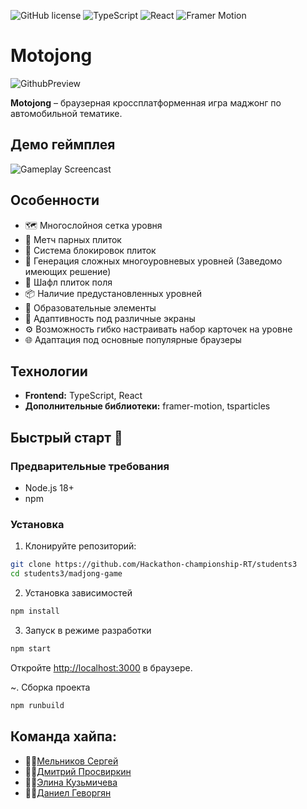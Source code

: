 ![GitHub license](https://img.shields.io/badge/license-MIT-yellow.svg)
![TypeScript](https://img.shields.io/badge/TypeScript-blue?logo=typescript&logoColor=white)
![React](https://img.shields.io/badge/React-00bcd4?logo=react&logoColor=white)
![Framer Motion](https://img.shields.io/badge/Framer%20Motion-FF1F8E?logo=framer&logoColor=white)

# Motojong
![GithubPreview](https://github.com/user-attachments/assets/89eb19f5-87c9-43b7-9749-23abbad27deb)

**Motojong** – браузерная кроссплатформенная игра маджонг по автомобильной тематике.  
## Демо геймплея
<img src="https://github.com/user-attachments/assets/32a5c381-f2b8-4b0b-b64a-da5142c957bc" alt="Gameplay Screencast" style="display: block; margin: 0 auto;" />

## Особенности
- 🗺️ Многослойноя сетка уровня
- 🔗 Метч парных плиток
- 🚫 Система блокировок плиток
- 🔄 Генерация сложных многоуровневых уровней (Заведомо имеющих решение)
- 🔀 Шафл плиток поля
- 📦 Наличие предустановленных уровней
- 🧠 Образовательные элементы
- 📱 Адаптивность под различные экраны
- ⚙️ Возможность гибко настраивать набор карточек на уровне
- 🌐 Адаптация под основные популярные браузеры

## Технологии

- **Frontend:** TypeScript, React
- **Дополнительные библиотеки:** framer-motion, tsparticles

## Быстрый старт 🚀
### Предварительные требования
- Node.js 18+
- npm

### Установка
1. Клонируйте репозиторий:
```bash
git clone https://github.com/Hackathon-championship-RT/students3
cd students3/madjong-game
```
2. Установка зависимостей
```bash
npm install
```

3. Запуск в режиме разработки
```bash
npm start
```
Откройте [http://localhost:3000](http://localhost:3000) в браузере.

~. Сборка проекта
```bash
npm runbuild
```
## Команда хайпа:
- 👨‍💻[Мельников Сергей](https://github.com/peplxx)
- 👨‍💻[Дмитрий Просвиркин](https://github.com/Trunn5)
- 👩‍💻[Элина Кузьмичева](https://github.com/ellilin)
- 👨‍💻[Даниел Геворгян](https://github.com/danielambda)

